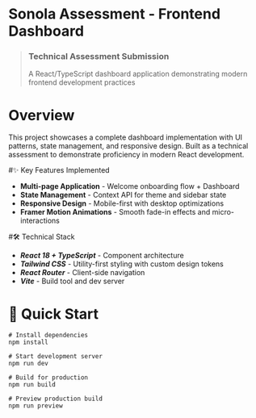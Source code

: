 # Sonola Assessment - Frontend Dashboard

> ### Technical Assessment Submission
> A React/TypeScript dashboard application demonstrating modern frontend development practices

# Overview
This project showcases a complete dashboard implementation with UI patterns, state management, and responsive design. Built as a technical assessment to demonstrate proficiency in modern React development.


#✨ Key Features Implemented
- **Multi-page Application** - Welcome onboarding flow + Dashboard
- **State Management** - Context API for theme and sidebar state
- **Responsive Design** - Mobile-first with desktop optimizations
- **Framer Motion Animations** - Smooth fade-in effects and micro-interactions


#🛠 Technical Stack
- ***React 18 + TypeScript*** - Component architecture
- ***Tailwind CSS*** - Utility-first styling with custom design tokens
- ***React Router*** - Client-side navigation
- ***Vite*** - Build tool and dev server


# 🚀 Quick Start

```
# Install dependencies
npm install

# Start development server
npm run dev

# Build for production
npm run build

# Preview production build
npm run preview
```
